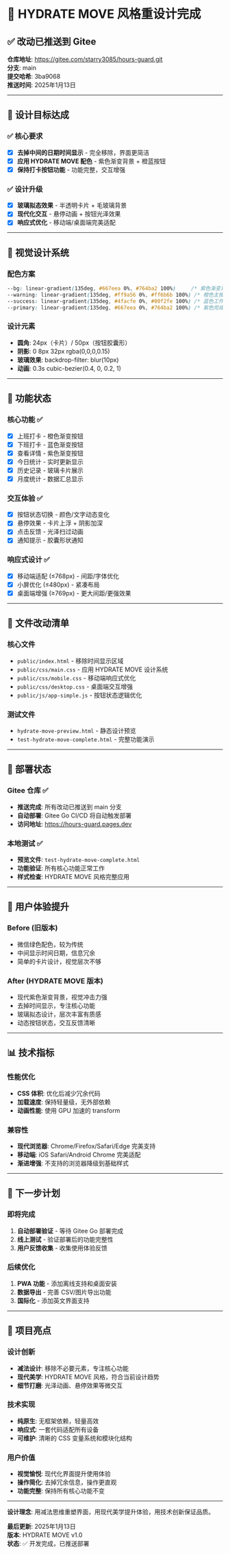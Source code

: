 # 🎨 HYDRATE MOVE 风格重设计完成

## ✅ 改动已推送到 Gitee

**仓库地址**: https://gitee.com/starry3085/hours-guard.git  
**分支**: main  
**提交哈希**: 3ba9068  
**推送时间**: 2025年1月13日

---

## 🎯 设计目标达成

### ✅ 核心要求
- [x] **去掉中间的日期时间显示** - 完全移除，界面更简洁
- [x] **应用 HYDRATE MOVE 配色** - 紫色渐变背景 + 橙蓝按钮
- [x] **保持打卡按钮功能** - 功能完整，交互增强

### ✅ 设计升级
- [x] **玻璃拟态效果** - 半透明卡片 + 毛玻璃背景
- [x] **现代化交互** - 悬停动画 + 按钮光泽效果
- [x] **响应式优化** - 移动端/桌面端完美适配

---

## 🎨 视觉设计系统

### 配色方案
```css
--bg: linear-gradient(135deg, #667eea 0%, #764ba2 100%)     /* 紫色渐变背景 */
--warning: linear-gradient(135deg, #ff9a56 0%, #ff6b6b 100%) /* 橙色主按钮 */
--success: linear-gradient(135deg, #4facfe 0%, #00f2fe 100%) /* 蓝色工作中 */
--primary: linear-gradient(135deg, #667eea 0%, #764ba2 100%) /* 紫色完成态 */
```

### 设计元素
- **圆角**: 24px（卡片）/ 50px（按钮胶囊形）
- **阴影**: 0 8px 32px rgba(0,0,0,0.15)
- **玻璃效果**: backdrop-filter: blur(10px)
- **动画**: 0.3s cubic-bezier(0.4, 0, 0.2, 1)

---

## 📱 功能状态

### 核心功能 ✅
- [x] 上班打卡 - 橙色渐变按钮
- [x] 下班打卡 - 蓝色渐变按钮  
- [x] 查看详情 - 紫色渐变按钮
- [x] 今日统计 - 实时更新显示
- [x] 历史记录 - 玻璃卡片展示
- [x] 月度统计 - 数据汇总显示

### 交互体验 ✅
- [x] 按钮状态切换 - 颜色/文字动态变化
- [x] 悬停效果 - 卡片上浮 + 阴影加深
- [x] 点击反馈 - 光泽扫过动画
- [x] 通知提示 - 胶囊形状通知

### 响应式设计 ✅
- [x] 移动端适配 (≤768px) - 间距/字体优化
- [x] 小屏优化 (≤480px) - 紧凑布局
- [x] 桌面端增强 (≥769px) - 更大间距/更强效果

---

## 📁 文件改动清单

### 核心文件
- `public/index.html` - 移除时间显示区域
- `public/css/main.css` - 应用 HYDRATE MOVE 设计系统
- `public/css/mobile.css` - 移动端响应式优化
- `public/css/desktop.css` - 桌面端交互增强
- `public/js/app-simple.js` - 按钮状态逻辑优化

### 测试文件
- `hydrate-move-preview.html` - 静态设计预览
- `test-hydrate-move-complete.html` - 完整功能演示

---

## 🚀 部署状态

### Gitee 仓库 ✅
- **推送完成**: 所有改动已推送到 main 分支
- **自动部署**: Gitee Go CI/CD 将自动触发部署
- **访问地址**: https://hours-guard.pages.dev

### 本地测试 ✅
- **预览文件**: `test-hydrate-move-complete.html`
- **功能验证**: 所有核心功能正常工作
- **样式检查**: HYDRATE MOVE 风格完整应用

---

## 🎯 用户体验提升

### Before (旧版本)
- 微信绿色配色，较为传统
- 中间显示时间日期，信息冗余
- 简单的卡片设计，视觉层次不够

### After (HYDRATE MOVE 版本)
- 现代紫色渐变背景，视觉冲击力强
- 去掉时间显示，专注核心功能
- 玻璃拟态设计，层次丰富有质感
- 动态按钮状态，交互反馈清晰

---

## 📊 技术指标

### 性能优化
- **CSS 体积**: 优化后减少冗余代码
- **加载速度**: 保持轻量级，无外部依赖
- **动画性能**: 使用 GPU 加速的 transform

### 兼容性
- **现代浏览器**: Chrome/Firefox/Safari/Edge 完美支持
- **移动端**: iOS Safari/Android Chrome 完美适配
- **渐进增强**: 不支持的浏览器降级到基础样式

---

## 🔄 下一步计划

### 即将完成
1. **自动部署验证** - 等待 Gitee Go 部署完成
2. **线上测试** - 验证部署后的功能完整性
3. **用户反馈收集** - 收集使用体验反馈

### 后续优化
1. **PWA 功能** - 添加离线支持和桌面安装
2. **数据导出** - 完善 CSV/图片导出功能
3. **国际化** - 添加英文界面支持

---

## 🎉 项目亮点

### 设计创新
- **减法设计**: 移除不必要元素，专注核心功能
- **现代美学**: HYDRATE MOVE 风格，符合当前设计趋势
- **细节打磨**: 光泽动画、悬停效果等微交互

### 技术实现
- **纯原生**: 无框架依赖，轻量高效
- **响应式**: 一套代码适配所有设备
- **可维护**: 清晰的 CSS 变量系统和模块化结构

### 用户价值
- **视觉愉悦**: 现代化界面提升使用体验
- **操作简化**: 去掉冗余信息，操作更直观
- **功能完整**: 保持所有核心功能不变

---

**设计理念**: 用减法思维重塑界面，用现代美学提升体验，用技术创新保证品质。

**最后更新**: 2025年1月13日  
**版本**: HYDRATE MOVE v1.0  
**状态**: ✅ 开发完成，已推送部署